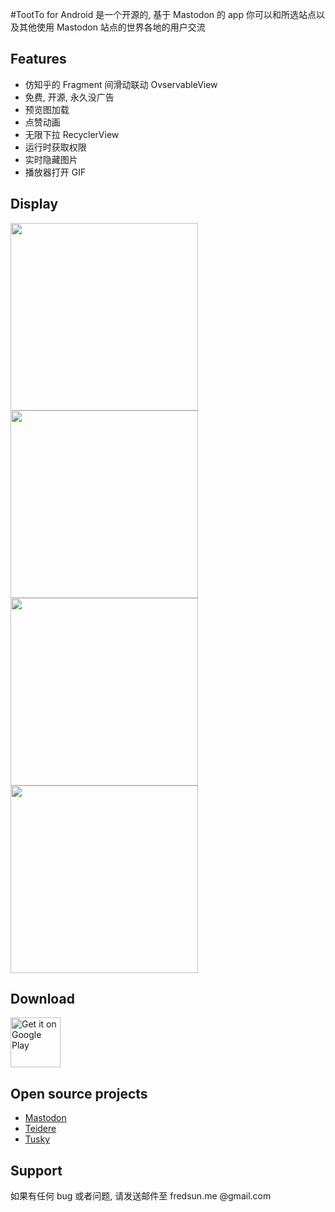 #TootTo for Android
是一个开源的, 基于 Mastodon 的 app
你可以和所选站点以及其他使用 Mastodon 站点的世界各地的用户交流
## Features
* 仿知乎的 Fragment 间滑动联动 OvservableView
* 免费, 开源, 永久没广告
* 预览图加载
* 点赞动画
* 无限下拉 RecyclerView
* 运行时获取权限
* 实时隐藏图片
* 播放器打开 GIF



## Display
<img src = "https://raw.githubusercontent.com/sunxlfred/RES/master/Screenshot_tootto0.png" height="300"/>
<img src = "https://raw.githubusercontent.com/sunxlfred/RES/master/Screenshot_tootto1.png" height="300"/>
<img src = "https://raw.githubusercontent.com/sunxlfred/RES/master/Screenshot_tootto2.png" height="300"/>
<img src = "https://raw.githubusercontent.com/sunxlfred/RES/master/Screenshot_tootto3.png" height="300"/>

## Download
[<img src="https://play.google.com/intl/en_us/badges/images/generic/en_badge_web_generic.png" alt="Get it on Google Play" height="80">](https://play.google.com/store/apps/details?id=org.tootto)

## Open source projects
* [Mastodon](https://github.com/tootsuite/mastodon)
* [Teidere](https://github.com/TwidereProject/Twidere-Android)
* [Tusky](https://github.com/tuskyapp/Tusky)

## Support
如果有任何 bug 或者问题, 请发送邮件至 fredsun.me
@gmail.com
